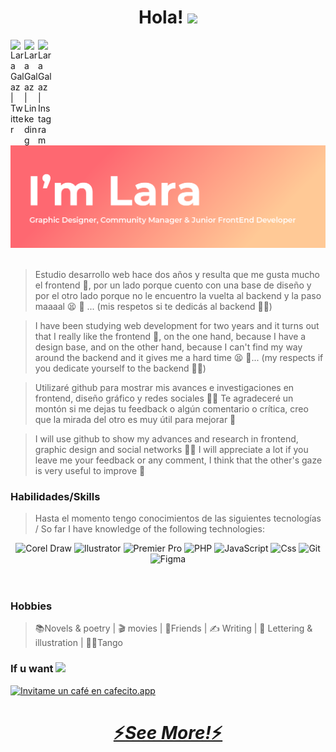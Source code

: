 <h1 align='center'>Hola! <img src="https://media.giphy.com/media/hvRJCLFzcasrR4ia7z/giphy.gif" width="25px">
</h1>
<!-- # Hola!  -->
<a href="https://twitter.com/LaraGalaz">
  <img align="left" alt="Lara Galaz | Twitter" width="22px" src="https://raw.githubusercontent.com/peterthehan/peterthehan/master/assets/twitter.svg" />
</a>

<a href="https://www.linkedin.com/in/lara-galaz/">
  <img align="left" alt="Lara Galaz | Linkeding" width="22px" src="https://raw.githubusercontent.com/peterthehan/peterthehan/master/assets/linkedin.svg" />
</a>
<a href="https://www.instagram.com/laragalaz/">
  <img align="left" alt="Lara Galaz | Instagram" width="22px" src="https://upload.wikimedia.org/wikipedia/commons/9/96/Instagram.svg" />
</a>
<br />
<br />
<div>
<img src='https://raw.githubusercontent.com/laragalazdg/laragalazdg/master/portadagithub.png' alt="Lara Galaz">
</div>
<br />


>Estudio desarrollo web hace dos años y resulta que me gusta mucho el frontend :star_struck:, por un lado porque cuento con una base de diseño y por el otro lado porque no le encuentro la vuelta al backend y la paso maaaal :tired_face: :no_good: ... (mis respetos si te dedicás al backend :bowing_woman:)

>I have been studying web development for two years and it turns out that I really like the frontend :star_struck:, on the one hand, because I have a design base, and on the other hand, because I can't find my way around the backend and it gives me a hard time :tired_face: :no_good:... 
(my respects if you dedicate yourself to the backend :bowing_woman:)

>Utilizaré github para mostrar mis avances e investigaciones en frontend, diseño gráfico y redes sociales :woman_technologist: 
>Te agradeceré un montón si me dejas tu feedback o algún comentario o crítica, creo que la mirada del otro es muy útil para mejorar :dizzy: 

>I will use github to show my advances and research in frontend, graphic design and social networks :woman_technologist: 
>I will appreciate a lot if you leave me your feedback or any comment, I think that the other's gaze is very useful to improve :dizzy: 

### Habilidades/Skills 
>Hasta el momento tengo conocimientos de las siguientes tecnologías / So far I have knowledge of the following technologies:

<div align="center">
  <img alt="Corel Draw" width="40px" src="https://cursos.tienda/wp-content/uploads/2021/04/logo-coreldraw-green-180.png" />
  <img alt="Ilustrator" width="40px" src="https://upload.wikimedia.org/wikipedia/commons/thumb/f/fb/Adobe_Illustrator_CC_icon.svg/2101px-Adobe_Illustrator_CC_icon.svg.png" />
  <img alt="Premier Pro" width="40px" src="https://upload.wikimedia.org/wikipedia/commons/thumb/4/40/Adobe_Premiere_Pro_CC_icon.svg/1200px-Adobe_Premiere_Pro_CC_icon.svg.png" />
  <img alt="PHP" width="40px" src="https://cdn-icons-png.flaticon.com/512/919/919830.png" />
  <img alt="JavaScript" width="40px" src="https://cdn.iconscout.com/icon/free/png-256/javascript-2752148-2284965.png" />
  <img alt="Css" width="40px" src="https://cdn-icons-png.flaticon.com/512/919/919826.png" />
  <img alt="Git" width="40px" src="https://upload.wikimedia.org/wikipedia/commons/thumb/3/3f/Git_icon.svg/1024px-Git_icon.svg.png" />
  <img alt="Figma" width="40px" src="https://images.ctfassets.net/1khq4uysbvty/2MbBsf9yEw40SMw6gK0Mmg/35f39d41f167b6615bd80517b4b67bcd/1_6XgfDCVn81AYX68Xvd2I-g_2x.png" />
</div>
<br />
<br />

### Hobbies
>:books:Novels & poetry | :clapper: movies | :beers:Friends | :writing_hand: Writing | :art: Lettering & illustration | :dancing_women:Tango 

### If u want <img src="https://media1.giphy.com/media/XkHwQ0L0CC9VcUqB8m/giphy_s.gif?cid=790b761191daef28519e7b1576371e9f6ea09b0496c5ddd8&rid=giphy_s.gif&ct=s" width="25px">
<div align="left"><a href='https://cafecito.app/laragalazdg' rel='noopener' target='_blank'><img srcset='https://cdn.cafecito.app/imgs/buttons/button_2.png 1x, https://cdn.cafecito.app/imgs/buttons/button_2_2x.png 2x, https://cdn.cafecito.app/imgs/buttons/button_2_3.75x.png 3.75x' src='https://cdn.cafecito.app/imgs/buttons/button_2.png' alt='Invitame un café en cafecito.app' /></a></div>

<h1 align='center'><a href="#" type="button">⚡️<i>See More!</i>⚡️</a></h1>
<br />
<br />
<!-- **Soy Lara, soy _Diseñadora Gráfica_ y _Community Manager_**  -->
<!-- **I'm Lara, I'm a _Graphic Designer_ and _Community Manager_** -->
<!-- - CorelDraw
- Illustrator
- Photoshop
- Premiere Pro
- PHP, JavaScript , CSS
- Java
- GIT /GITHUB
- Paquete office
- Figma -->

<!-- >Sobre "habilidades blandas", si bien no tengo mucha experiencia trabajando en equipos, creo que...

>On "soft skills", I haven't had a lot of experience working in teams, but I think...

- Inglés intermedio/ Intermediate English
- Iniciativa/ Initiative
- Predisposición/ Predisposition
- Liderazgo/ Leadership
- Responsable/ Responsable
- Comprometida/ Engaged
- Buena comunicación/ Good communication -->




<!-- ### Redes Sociales/ Social Networks

>:email: [Email lara.galaz.dg@gmail.com](lara.galaz.dg@gmail.com)

>:bird: [Twitter twitter.com/LaraGalaz](https://twitter.com/LaraGalaz)

>:camera: [Instagram instagram.com/laragalaz/](https://www.instagram.com/laragalaz/) -->